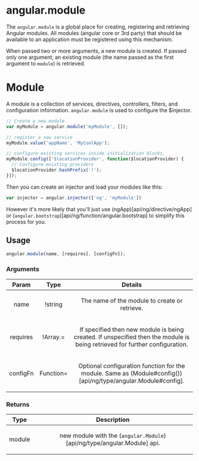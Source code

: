 



# angular.module








The `angular.module` is a global place for creating, registering and retrieving Angular
modules.
All modules (angular core or 3rd party) that should be available to an application must be
registered using this mechanism.

When passed two or more arguments, a new module is created.  If passed only one argument, an
existing module (the name passed as the first argument to `module`) is retrieved.


# Module

A module is a collection of services, directives, controllers, filters, and configuration information.
`angular.module` is used to configure the $injector.

```js
// Create a new module
var myModule = angular.module('myModule', []);

// register a new service
myModule.value('appName', 'MyCoolApp');

// configure existing services inside initialization blocks.
myModule.config(['$locationProvider', function($locationProvider) {
  // Configure existing providers
  $locationProvider.hashPrefix('!');
}]);
```

Then you can create an injector and load your modules like this:

```js
var injector = angular.injector(['ng', 'myModule'])
```

However it's more likely that you'll just use
(ngApp)[api/ng/directive/ngApp] or
(<code>angular.bootstrap</code>)[api/ng/function/angular.bootstrap] to simplify this process for you.







  

## Usage
```js
angular.module(name, [requires], [configFn]);
```





### Arguments

| Param | Type | Details |
| :--: | :--: | :--: |
| name | !string | <p>The name of the module to create or retrieve.</p>  |
| requires | !Array.<string>= | <p>If specified then new module is being created. If unspecified then the module is being retrieved for further configuration.</p>  |
| configFn | Function= | <p>Optional configuration function for the module. Same as (Module#config())[api/ng/type/angular.Module#config].</p>  |

### Returns

| Type | Description |
| :--: | :--: |
| module | <p>new module with the (<code>angular.Module</code>)[api/ng/type/angular.Module] api.</p>  |








